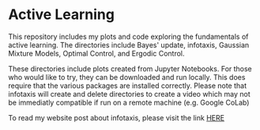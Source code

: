 # Active Learning

This repository includes my plots and code exploring the fundamentals of active learning. The directories include Bayes' update, infotaxis, Gaussian Mixture Models, Optimal Control, and Ergodic Control. 

These directories include plots created from Jupyter Notebooks. For those who would like to try, they can be downloaded and run locally. This does require that the various packages are installed correctly. Please note that infotaxis will create and delete directories to create a video which may not be immediatly compatible if run on a remote machine (e.g. Google CoLab)

To read my website post about infotaxis, please visit the link [HERE](https://schelbert197.github.io/portfolio/portfolio_sim/infotaxis/)